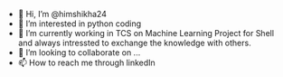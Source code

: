 - 👋 Hi, I’m @himshikha24
- 👀 I’m interested in python coding
- 🌱 I’m currently working in TCS on Machine Learning Project for Shell and always intressted to exchange the knowledge with others.
- 💞️ I’m looking to collaborate on ...
- 📫 How to reach me through linkedIn 

<!---
himshikha24/himshikha24 is a ✨ special ✨ repository because its `README.md` (this file) appears on your GitHub profile.
You can click the Preview link to take a look at your changes.
--->
